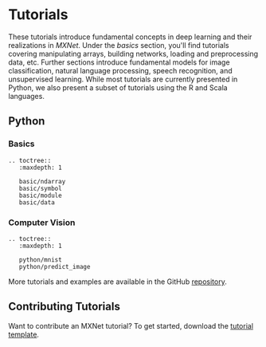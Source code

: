 # Tutorials

These tutorials introduce fundamental concepts in deep learning and their realizations in _MXNet_. Under the _basics_ section, you'll find tutorials covering manipulating arrays, building networks, loading and preprocessing data, etc. Further sections introduce fundamental models for image classification, natural language processing, speech recognition, and unsupervised learning. While most tutorials are currently presented in Python, we also present a subset of tutorials using the R and Scala languages.


## Python

### Basics

```eval_rst
.. toctree::
   :maxdepth: 1

   basic/ndarray
   basic/symbol
   basic/module
   basic/data
```

### Computer Vision

```eval_rst
.. toctree::
   :maxdepth: 1

   python/mnist
   python/predict_image
```

More tutorials and examples are available in the GitHub [repository](https://github.com/dmlc/mxnet/tree/master/example).

## Contributing Tutorials

Want to contribute an MXNet tutorial? To get started, download the [tutorial template](https://github.com/dmlc/mxnet/tree/master/example/MXNetTutorialTemplate.ipynb).

